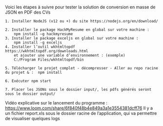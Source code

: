Voici les étapes à suivre pour tester la solution de conversion en masse de JSON en PDF des CVs

    1. Installer NodeJS (v12 ou +) du site https://nodejs.org/en/download/

    2. Installer le package HackMyResume en global sur votre machine :
	 	npm install –g hackmyresume 
    3. Installer le package exceljs en global sur votre machine :
	 	npm install -g exceljs
    4. Installer l’outil wkhtmltopdf  https://wkhtmltopdf.org/downloads.html
		et ajouter une variable d’environnement : (exemple)
		C:/Program Files/wkhtmltopdf/bin

    5. Télécharger le projet complet - décompresser - Aller au repo racine du projet & :  npm install

    6. Exécuter npm start

    7. Placer les JSONs sous le dossier input/, les pdfs générés seront sous le dossier output/
   
Vidéo explicative sur le lancement du programme : https://www.loom.com/share/6f840f48b4e849a3a1e3554381dcff76
Il y a un fichier report.xls sous le dossier racine de l’application, qui va permettre de visualiser quelques logs 


